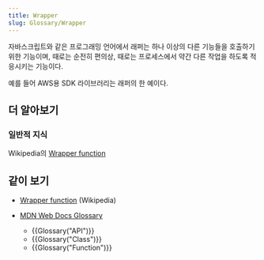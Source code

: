 ```yaml
---
title: Wrapper
slug: Glossary/Wrapper
---
```


자바스크립트와 같은 프로그래밍 언어에서 래퍼는 하나 이상의 다른 기능들을 호출하기 위한 기능이며, 때로는 순전히 편의상, 때로는 프로세스에서 약간 다른 작업을 하도록 적응시키는 기능이다.

예를 들어 AWS용 SDK 라이브러리는 래퍼의 한 예이다.

## 더 알아보기

### 일반적 지식

Wikipedia의 [Wrapper function](https://en.wikipedia.org/wiki/Wrapper_function)

## 같이 보기

- [Wrapper function](https://en.wikipedia.org/wiki/Wrapper_function) (Wikipedia)
- [MDN Web Docs Glossary](/ko/docs/Glossary)

  - {{Glossary("API")}}
  - {{Glossary("Class")}}
  - {{Glossary("Function")}}
